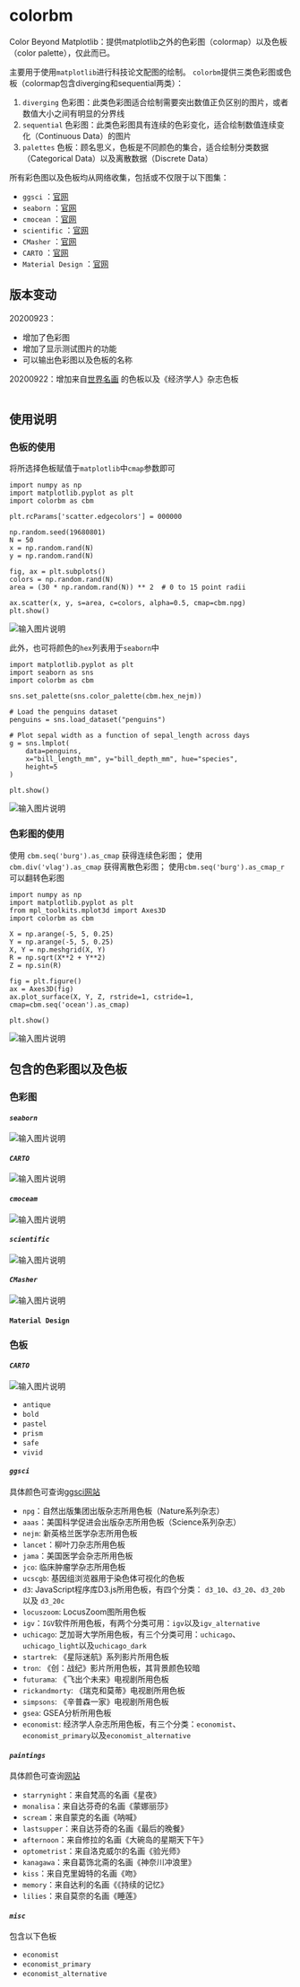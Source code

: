 # colorbm

Color Beyond Matplotlib：提供matplotlib之外的色彩图（colormap）以及色板（color palette），仅此而已。

主要用于使用`matplotlib`进行科技论文配图的绘制。
`colorbm`提供三类色彩图或色板（colormap包含diverging和sequential两类）：
1. `diverging` 色彩图：此类色彩图适合绘制需要突出数值正负区别的图片，或者数值大小之间有明显的分界线
2. `sequential` 色彩图：此类色彩图具有连续的色彩变化，适合绘制数值连续变化（Continuous Data）的图片
3. `palettes` 色板：顾名思义，色板是不同颜色的集合，适合绘制分类数据（Categorical Data）以及离散数据（Discrete Data）

所有彩色图以及色板均从网络收集，包括或不仅限于以下图集：
- `ggsci` ：[官网](https://nanx.me/ggsci/index.html)
- `seaborn` ：[官网](https://seaborn.pydata.org/)
- `cmocean` ：[官网](https://github.com/matplotlib/cmocean)
- `scientific` ：[官网](http://www.fabiocrameri.ch/colourmaps.php)
- `CMasher` ：[官网](https://github.com/1313e/CMasher)
- `CARTO` ：[官网](https://github.com/CartoDB/cartocolor)
- `Material Design` ：[官网](https://material.io/design/color/the-color-system.html#color-usage-and-palettes)


## 版本变动
20200923：
- 增加了色彩图
- 增加了显示测试图片的功能
- 可以输出色彩图以及色板的名称

20200922：增加来自[世界名画](https://designshack.net/articles/inspiration/10-free-color-palettes-from-10-famous-paintings/) 的色板以及《经济学人》杂志色板
<br>
<br>


## 使用说明

### 色板的使用
将所选择色板赋值于`matplotlib`中`cmap`参数即可
```
import numpy as np
import matplotlib.pyplot as plt
import colorbm as cbm

plt.rcParams['scatter.edgecolors'] = 000000

np.random.seed(19680801)
N = 50
x = np.random.rand(N)
y = np.random.rand(N)

fig, ax = plt.subplots()
colors = np.random.rand(N)
area = (30 * np.random.rand(N)) ** 2  # 0 to 15 point radii

ax.scatter(x, y, s=area, c=colors, alpha=0.5, cmap=cbm.npg)
plt.show()
```

![输入图片说明](https://images.gitee.com/uploads/images/2020/0923/203533_1b632acc_7853830.png "scatter.png")

此外，也可将颜色的`hex`列表用于`seaborn`中

```
import matplotlib.pyplot as plt
import seaborn as sns
import colorbm as cbm

sns.set_palette(sns.color_palette(cbm.hex_nejm))

# Load the penguins dataset
penguins = sns.load_dataset("penguins")

# Plot sepal width as a function of sepal_length across days
g = sns.lmplot(
    data=penguins,
    x="bill_length_mm", y="bill_depth_mm", hue="species",
    height=5
)

plt.show()
```

![输入图片说明](https://images.gitee.com/uploads/images/2020/0923/203555_f95c72d6_7853830.png "sns.png")

### 色彩图的使用
使用 `cbm.seq('burg').as_cmap` 获得连续色彩图；
使用 `cbm.div('vlag').as_cmap` 获得离散色彩图；
使用`cbm.seq('burg').as_cmap_r` 可以翻转色彩图

```
import numpy as np
import matplotlib.pyplot as plt
from mpl_toolkits.mplot3d import Axes3D
import colorbm as cbm

X = np.arange(-5, 5, 0.25)
Y = np.arange(-5, 5, 0.25)
X, Y = np.meshgrid(X, Y)
R = np.sqrt(X**2 + Y**2)
Z = np.sin(R)

fig = plt.figure()
ax = Axes3D(fig)
ax.plot_surface(X, Y, Z, rstride=1, cstride=1, cmap=cbm.seq('ocean').as_cmap)

plt.show()
```

![输入图片说明](https://images.gitee.com/uploads/images/2020/0923/203618_fd101c81_7853830.png "mat.png")

## 包含的色彩图以及色板
### 色彩图
#### **_`seaborn`_**

![输入图片说明](https://images.gitee.com/uploads/images/2020/0923/203728_26efe3d1_7853830.png "seaborn_cmaps.png")

#### **_`CARTO`_**

![输入图片说明](https://images.gitee.com/uploads/images/2020/0923/203803_7c1a5956_7853830.png "carto_cmaps_2.png")

#### **_`cmoceam`_**

![输入图片说明](https://images.gitee.com/uploads/images/2020/0923/203923_ccef48f4_7853830.png "cmocean_cmap.png")

#### **_`scientific`_**

![输入图片说明](https://images.gitee.com/uploads/images/2020/0923/203941_8fe2b6a7_7853830.png "scientific_cmaps.png")

#### **_`CMasher`_**

![输入图片说明](https://images.gitee.com/uploads/images/2020/0923/203955_eac6ed84_7853830.png "cmasher_cmaps.png")

#### `Material Design`

### 色板
#### **_`CARTO`_**

![输入图片说明](https://images.gitee.com/uploads/images/2020/0923/164736_29eeda62_7853830.png "carto_pal.png")

- `antique`
- `bold`
- `pastel`
- `prism`
- `safe`
- `vivid`

#### **_`ggsci`_**
具体颜色可查询[ggsci网站](https://cran.r-project.org/web/packages/ggsci/vignettes/ggsci.html)
- `npg`：自然出版集团出版杂志所用色板（Nature系列杂志）
- `aaas`：美国科学促进会出版杂志所用色板（Science系列杂志）
- `nejm`: 新英格兰医学杂志所用色板
- `lancet`：柳叶刀杂志所用色板
- `jama`：美国医学会杂志所用色板
- `jco`: 临床肿瘤学杂志所用色板
- `ucscgb`: 基因组浏览器用于染色体可视化的色板
- `d3`: JavaScript程序库D3.js所用色板，有四个分类： `d3_10`、`d3_20`、`d3_20b`以及 `d3_20c`
- `locuszoom`: LocusZoom图所用色板
- `igv`：`IGV`软件所用色板，有两个分类可用：`igv`以及`igv_alternative`
- `uchicago`: 芝加哥大学所用色板，有三个分类可用：`uchicago`、`uchicago_light`以及`uchicago_dark`
- `startrek`: 《星际迷航》系列影片所用色板
- `tron`: 《创：战纪》影片所用色板，其背景颜色较暗
- `futurama`: 《飞出个未来》电视剧所用色板
- `rickandmorty`: 《瑞克和莫蒂》电视剧所用色板
- `simpsons`: 《辛普森一家》电视剧所用色板
- `gsea`: GSEA分析所用色板
- `economist`: 经济学人杂志所用色板，有三个分类：`economist`、`economist_primary`以及`economist_alternative`

#### **_`paintings`_**
具体颜色可查询[网站](https://designshack.net/articles/inspiration/10-free-color-palettes-from-10-famous-paintings/)
- `starrynight`：来自梵高的名画《星夜》
- `monalisa`：来自达芬奇的名画《蒙娜丽莎》
- `scream`：来自蒙克的名画《呐喊》
- `lastsupper`：来自达芬奇的名画《最后的晚餐》
- `afternoon`：来自修拉的名画《大碗岛的星期天下午》
- `optometrist`：来自洛克威尔的名画《验光师》
- `kanagawa`：来自葛饰北斋的名画《神奈川冲浪里》
- `kiss`：来自克里姆特的名画《吻》
- `memory`：来自达利的名画《《持续的记忆》
- `lilies`：来自莫奈的名画《睡莲》

#### **_`misc`_**
包含以下色板
- `economist`
- `economist_primary`
- `economist_alternative`